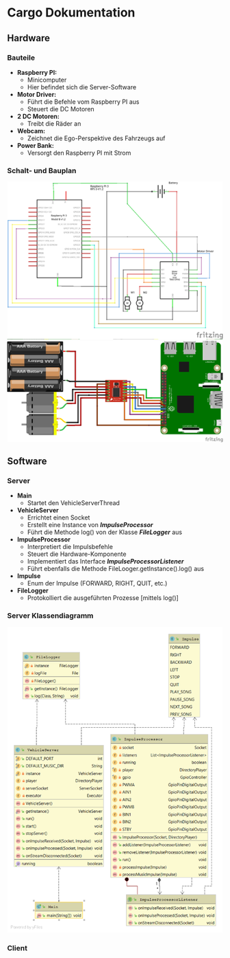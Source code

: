 # Cargo Dokumentation

## Hardware
### Bauteile
 - **Raspberry PI:**
    - Minicomputer
    - Hier befindet sich die Server-Software 
 - **Motor Driver:**
    - Führt die Befehle vom Raspberry PI aus
    - Steuert die DC Motoren
 - **2 DC Motoren:**
    - Treibt die Räder an
 - **Webcam:**
    - Zeichnet die Ego-Perspektive des Fahrzeugs auf
 - **Power Bank:**
    - Versorgt den Raspberry PI mit Strom
    
### Schalt- und Bauplan
![Schaltplan](/Documents/Schaltplan.png?raw=true)
![Bauplan](/Documents/Fritzing.png?raw=true)

## Software
### Server 
- **Main** 
    - Startet den VehicleServerThread  
- **VehicleServer**
    - Errichtet einen Socket  
    - Erstellt eine Instance von ***ImpulseProcessor***
    - Führt die Methode log() von der Klasse ***FileLogger*** aus
- **ImpulseProcessor**
    - Interpretiert die Impulsbefehle 
    - Steuert die Hardware-Komponente 
    - Implementiert das Interface ***ImpulseProcessorListener***
    - Führt ebenfalls die Methode FileLooger.getInstance().log() aus
- **Impulse**
    - Enum der Impulse (FORWARD, RIGHT, QUIT, etc.) 
- **FileLogger** 
    - Protokolliert die ausgeführten Prozesse [mittels log()]


### Server Klassendiagramm
![KlassendiagrammServer](/Documents/ServerClassDiagramm.png?raw=true)

### Client